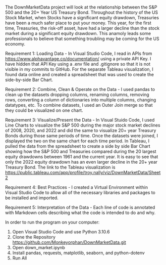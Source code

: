 The DownMarketData project will look at the relationship between the S&P 500 and the 20+ Year US Treasury Bond. Throughout the history of the US Stock Market, when Stocks have a significant equity drawdown, Treasuries have been a much safer place to put your money. This year, for the first time, Treasuries, the risk-off asset, have had a larger decline than the stock market during a significant equity drawdown. This anamoly leads some professionals to believe that something troubling may be coming for the US economy.

Requirement 1: Loading Data - In Visual Studio Code, I read in APIs from https://www.alphavantage.co/documentation/ using a private API Key. I have hidden that API Key using a .env file and .gitignore so that it is not visible in my commits to GitHub. For the separate Tableau visualization, I found data online and created a spreadsheet that was used to create the side-by-side Bar Chart.

Requirement 2: Combine, Clean & Operate on the Data - I used pandas to clean up the datasets dropping columns, renaming columns, removing rows, converting a column of dictionaries into multiple columns, changing datatypes, etc. To combine datasets, I used an Outer Join merge so that they could be visualized on one chart.

Requirement 3: Visualize/Present the Data - In Visual Stuido Code, I used Line Charts to visualize the S&P 500 during the major stock market declines of 2008, 2020, and 2022 and did the same to visualize 20+ year Treasury Bonds during those same periods of time. Once the datasets were joined, I displayed the two on the same chart for each time period. In Tableau, I pulled the data from the spreadsheet to create a side by side Bar Chart showing how the S&P 500 and Treasuries compared during the 20 largest equity drawdowns between 1961 and the current year. It is easy to see that only the 2022 equity drawdown has an even larger decline in the 20+ year Treasury Bond. The link to the Tableau visualization is https://public.tableau.com/app/profile/troy.nally/viz/DownMarketData/Sheet2

Requirement 4: Best Practices - I created a Virtual Environment within Visual Studio Code to allow all of the necessary libraries and packages to be installed and imported.

Requirement 5: Interpretation of the Data - Each line of code is annotated with Markdown cells describing what the code is intended to do and why.

In order to run the program on your computer:

1. Open Visual Studio Code and use Python 3.10.6
2. Clone the Repository https://github.com/Monkeyorphan/DownMarketData.git
3. Open down_market.ipynb
4. Install pandas, requests, matplotlib, seaborn, and python-dotenv
5. Run All